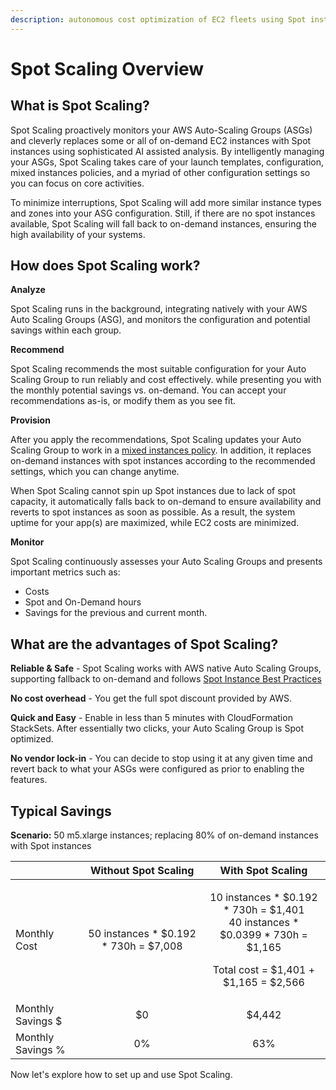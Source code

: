 ```yaml
---
description: autonomous cost optimization of EC2 fleets using Spot instances
---
```


# Spot Scaling Overview

## What is Spot Scaling?

Spot Scaling proactively monitors your AWS Auto-Scaling Groups \(ASGs\) and cleverly replaces some or all of on-demand EC2 instances with Spot instances using sophisticated AI assisted analysis. By intelligently managing your ASGs, Spot Scaling takes care of your launch templates, configuration, mixed instances policies, and a myriad of other configuration settings so you can focus on core activities.

To minimize interruptions, Spot Scaling will add more similar instance types and zones into your ASG configuration. Still, if there are no spot instances available, Spot Scaling will fall back to on-demand instances, ensuring the high availability of your systems.

## How does Spot Scaling work?

**Analyze**

Spot Scaling runs in the background, integrating natively with your AWS Auto Scaling Groups \(ASG\), and monitors the configuration and potential savings within each group. 

**Recommend**

Spot Scaling recommends the most suitable configuration for your Auto Scaling Group to run reliably and cost effectively. while presenting you with the monthly potential savings vs. on-demand. You can accept your recommendations as-is, or modify them as you see fit.

**Provision**

After you apply the recommendations, Spot Scaling updates your Auto Scaling Group to work in a [mixed instances policy](https://docs.aws.amazon.com/autoscaling/ec2/APIReference/API_MixedInstancesPolicy.html). In addition, it replaces on-demand instances with spot instances according to the recommended settings, which you can change anytime.   
  
When Spot Scaling cannot spin up Spot instances due to lack of spot capacity, it automatically falls back to on-demand to ensure availability and reverts to spot instances as soon as possible. As a result, the system uptime for your app\(s\) are maximized, while EC2 costs are minimized.

**Monitor**

Spot Scaling continuously assesses your Auto Scaling Groups and presents important metrics such as: 

* Costs
* Spot and On-Demand hours
* Savings for the previous and current month.

## **What are the advantages of Spot Scaling?**

**Reliable & Safe** - Spot Scaling works with AWS native Auto Scaling Groups, supporting fallback to on-demand and follows [Spot Instance Best Practices](https://docs.aws.amazon.com/whitepapers/latest/cost-optimization-leveraging-ec2-spot-instances/spot-best-practices.html) 

**No cost overhead** - You get the full spot discount provided by AWS.

**Quick and Easy** - Enable in less than 5 minutes with CloudFormation StackSets. After essentially two clicks, your Auto Scaling Group is Spot optimized.

**No vendor lock-in** - You can decide to stop using it at any given time and revert back to what your ASGs were configured as prior to enabling the features.

## **Typical Savings**

**Scenario:** 50 m5.xlarge instances; replacing 80% of on-demand instances with Spot instances

<table>
  <thead>
    <tr>
      <th style="text-align:left"></th>
      <th style="text-align:center"><b>Without Spot Scaling</b>
      </th>
      <th style="text-align:center"><b>With Spot Scaling</b>
      </th>
    </tr>
  </thead>
  <tbody>
    <tr>
      <td style="text-align:left">Monthly Cost</td>
      <td style="text-align:center">50 instances * $0.192 * 730h = $7,008</td>
      <td style="text-align:center">
        <p>10 instances * $0.192 * 730h = $1,401
          <br />40 instances * $0.0399 * 730h = $1,165</p>
        <p>Total cost = $1,401 + $1,165 = $2,566</p>
      </td>
    </tr>
    <tr>
      <td style="text-align:left">Monthly Savings $</td>
      <td style="text-align:center">$0</td>
      <td style="text-align:center">$4,442</td>
    </tr>
    <tr>
      <td style="text-align:left">Monthly Savings %</td>
      <td style="text-align:center">0%</td>
      <td style="text-align:center">63%</td>
    </tr>
  </tbody>
</table>

Now let's explore how to set up and use Spot Scaling.



